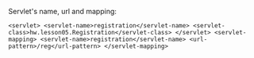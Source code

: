 Servlet's name, url and mapping:

`<servlet>
	<servlet-name>registration</servlet-name>
	<servlet-class>hw.lesson05.Registration</servlet-class>
</servlet>
<servlet-mapping>
	<servlet-name>registration</servlet-name>
	<url-pattern>/reg</url-pattern>
</servlet-mapping>`
